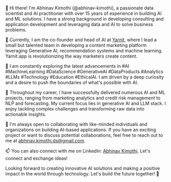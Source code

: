 👋 Hi there! I'm Abhinav Kimothi (@abhinav-kimothi), a passionate data scientist and AI practitioner with over 15 years of experience in building AI and ML solutions. I have a strong background in developing consulting and application development and leveraging data and AI to solve business problems.

🔭 Currently, I am the co-founder and head of AI at [Yarnit](www.yarnit.app), where I lead a small but talented team in developing a content marketing platform leveraging Generative AI, recommendation systems and machine learning. Yarnit.app is revolutionizing the way marketers create content.

🌱 I am constantly exploring the latest advancements in #AI #MachineLearning #DataScience #GenerativeAI #DataProducts #Analytics #LLMs #Technology #Education #EthicalAI. I am driven by a deep curiosity and a desire to push the boundaries of what's possible with AI.

💼 Throughout my career, I have successfully delivered numerous AI and ML projects, ranging from marketing analytics and credit risk management to NLP and forecasting. My current focus lies in generative AI and LLM stack. I enjoy tackling complex challenges and transforming raw data into actionable insights.

👯 I'm always open to collaborating with like-minded individuals and organizations on building AI-based applications. If you have an exciting project or want to discuss potential collaborations, feel free to reach out to me at abhinav.kimothi.ds@gmail.com.

📫 You can also connect with me on LinkedIn: [Abhinav Kimothi](https://www.linkedin.com/in/abhinav-kimothi/). Let's connect and exchange ideas!

Looking forward to creating innovative AI solutions and making a positive impact in the world through technology. Let's build the future together! 🚀

<!---
abhinav-kimothi/abhinav-kimothi is a ✨ special ✨ repository because its `README.md` (this file) appears on your GitHub profile.
You can click the Preview link to take a look at your changes.
--->
